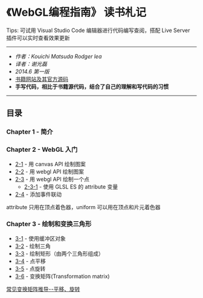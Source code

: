# 《WebGL编程指南》 读书札记

Tips: 可试用 Visual Studio Code 编辑器进行代码编写查阅，搭配 Live Server 插件可以实时查看效果更新

***
* *作者：Kouichi Matsuda Rodger lea*
* *译者：谢光磊*
* *2014.6 第一版*
* [书籍网站及其官方源码](https://sites.google.com/site/webglbook/)
* **手写代码，相比于书籍源代码，结合了自己的理解和写代码的习惯**
***

## 目录
### Chapter 1 - 简介
### Chapter 2 - WebGL 入门
* [2-1](./02/2-1.js) - 用 canvas API 绘制图案
* [2-2](./02/2-2.js) - 用 webgl API 绘制图案
* [2-3](./02/2-3.js) - 用 webgl API 绘制一个点
  * [2-3-1](./02/2-3-1.js) - 使用 GLSL ES 的 attribute 变量
* [2-4](./02/2-4.js) - 添加事件联动
  
attribute 只用在顶点着色器，uniform 可以用在顶点和片元着色器

### Chapter 3 - 绘制和变换三角形
* [3-1](./03/3-1.js) - 使用缓冲区对象
* [3-2](./03/3-2.js) - 绘制三角
* [3-3](./03/3-3.js) - 绘制矩形（由两个三角形组成）
* [3-4](./03/3-4.js) - 点平移
* [3-5](./03/3-5.js) - 点旋转
* [3-6](./03/3-6.js) - 变换矩阵(Transformation matrix)

[常见变换矩阵推导--平移、旋转](./assets/transformationMatrix.jpg)